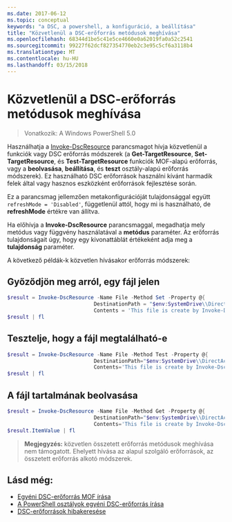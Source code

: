 ```yaml
---
ms.date: 2017-06-12
ms.topic: conceptual
keywords: "a DSC, a powershell, a konfiguráció, a beállítása"
title: "Közvetlenül a DSC-erőforrás metódusok meghívása"
ms.openlocfilehash: 68344d1be5c41e5ce4660e0a62019fa0a52c2541
ms.sourcegitcommit: 99227f62dcf827354770eb2c3e95c5cf6a3118b4
ms.translationtype: MT
ms.contentlocale: hu-HU
ms.lasthandoff: 03/15/2018
---
```

# <a name="calling-dsc-resource-methods-directly"></a>Közvetlenül a DSC-erőforrás metódusok meghívása

>Vonatkozik: A Windows PowerShell 5.0

Használhatja a [Invoke-DscResource](https://technet.microsoft.com/library/mt517869.aspx) parancsmagot hívja közvetlenül a funkciók vagy DSC erőforrás módszerek (a **Get-TargetResource**, **Set-TargetResource**, és  **Test-TargetResource** funkciók MOF-alapú erőforrás, vagy a **beolvasása**, **beállítása**, és **teszt** osztály-alapú erőforrás módszerek). Ez használható DSC erőforrások használni kívánt harmadik felek által vagy hasznos eszközként erőforrások fejlesztése során. 

Ez a parancsmag jellemzően metakonfigurációját tulajdonsággal együtt `refreshMode = 'Disabled'`, függetlenül attól, hogy mi is használható, de **refreshMode** értékre van állítva.

Ha előhívja a **Invoke-DscResource** parancsmaggal, megadhatja mely metódus vagy függvény használatával a **metódus** paraméter. Az erőforrás tulajdonságait úgy, hogy egy kivonattáblát értékeként adja meg a **tulajdonság** paraméter.

A következő példák-k közvetlen hívásakor erőforrás módszerek:

## <a name="ensure-a-file-is-present"></a>Győződjön meg arról, egy fájl jelen

```powershell
$result = Invoke-DscResource -Name File -Method Set -Property @{
                            DestinationPath = "$env:SystemDrive\\DirectAccess.txt";
                            Contents = 'This file is create by Invoke-DscResource'} -Verbose
$result | fl
```

## <a name="test-that-a-file-is-present"></a>Tesztelje, hogy a fájl megtalálható-e

```powershell
$result = Invoke-DscResource -Name File -Method Test -Property @{
                            DestinationPath="$env:SystemDrive\\DirectAccess.txt";
                            Contents='This file is create by Invoke-DscResource'} -Verbose
$result | fl
```

## <a name="get-the-contents-of-file"></a>A fájl tartalmának beolvasása

```powershell
$result = Invoke-DscResource -Name File -Method Get -Property @{
                            DestinationPath="$env:SystemDrive\\DirectAccess.txt";
                            Contents='This file is create by Invoke-DscResource'} -Verbose
$result.ItemValue | fl
```

>**Megjegyzés:** közvetlen összetett erőforrás metódusok meghívása nem támogatott. Ehelyett hívása az alapul szolgáló erőforrások, az összetett erőforrás alkotó módszerek.

## <a name="see-also"></a>Lásd még:
- [Egyéni DSC-erőforrás MOF írása](authoringResourceMOF.md) 
- [A PowerShell osztályok egyéni DSC-erőforrás írása](authoringResourceClass.md)
- [ DSC-erőforrások hibakeresése](debugResource.md)

